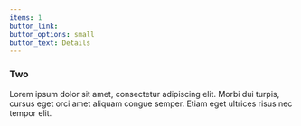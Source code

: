 ```yaml
---
items: 1
button_link:
button_options: small
button_text: Details
---
```


<span class="icon solid style2 major fa-save"></span>

### Two

Lorem ipsum dolor sit amet, consectetur adipiscing elit. Morbi dui turpis, cursus eget orci amet aliquam congue semper. Etiam eget ultrices risus nec tempor elit.